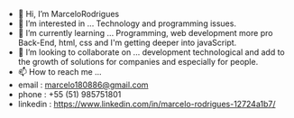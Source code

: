 - 👋 Hi, I’m MarceloRodrigues
- 👀 I’m interested in ... Technology and programming issues.
- 🌱 I’m currently learning ... 
Programming, web development more pro Back-End, html, css and I'm getting deeper into javaScript.
- 💞️ I’m looking to collaborate on ...  development technological and add to the growth of solutions for companies and especially for people.
- 📫 How to reach me ...
- email : marcelo180886@gmail.com
- phone : +55 (51) 985751801
- linkedin : https://www.linkedin.com/in/marcelo-rodrigues-12724a1b7/

<!---
MarceloRodrigues1853/MarceloRodrigues1853 is a ✨ special ✨ repository because its `README.md` (this file) appears on your GitHub profile.
You can click the Preview link to take a look at your changes.
--->
